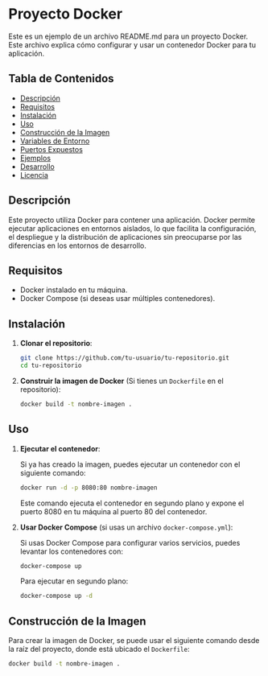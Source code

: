 # Proyecto Docker

Este es un ejemplo de un archivo README.md para un proyecto Docker. Este archivo explica cómo configurar y usar un contenedor Docker para tu aplicación.

## Tabla de Contenidos

- [Descripción](#descripción)
- [Requisitos](#requisitos)
- [Instalación](#instalación)
- [Uso](#uso)
- [Construcción de la Imagen](#construcción-de-la-imagen)
- [Variables de Entorno](#variables-de-entorno)
- [Puertos Expuestos](#puertos-expuestos)
- [Ejemplos](#ejemplos)
- [Desarrollo](#desarrollo)
- [Licencia](#licencia)

## Descripción

Este proyecto utiliza Docker para contener una aplicación. Docker permite ejecutar aplicaciones en entornos aislados, lo que facilita la configuración, el despliegue y la distribución de aplicaciones sin preocuparse por las diferencias en los entornos de desarrollo.

## Requisitos

- Docker instalado en tu máquina.
- Docker Compose (si deseas usar múltiples contenedores).

## Instalación

1. **Clonar el repositorio**:

    ```bash
    git clone https://github.com/tu-usuario/tu-repositorio.git
    cd tu-repositorio
    ```

2. **Construir la imagen de Docker** (Si tienes un `Dockerfile` en el repositorio):

    ```bash
    docker build -t nombre-imagen .
    ```

## Uso

1. **Ejecutar el contenedor**:

    Si ya has creado la imagen, puedes ejecutar un contenedor con el siguiente comando:

    ```bash
    docker run -d -p 8080:80 nombre-imagen
    ```

    Este comando ejecuta el contenedor en segundo plano y expone el puerto 8080 en tu máquina al puerto 80 del contenedor.

2. **Usar Docker Compose** (si usas un archivo `docker-compose.yml`):

    Si usas Docker Compose para configurar varios servicios, puedes levantar los contenedores con:

    ```bash
    docker-compose up
    ```

    Para ejecutar en segundo plano:

    ```bash
    docker-compose up -d
    ```

## Construcción de la Imagen

Para crear la imagen de Docker, se puede usar el siguiente comando desde la raíz del proyecto, donde está ubicado el `Dockerfile`:

```bash
docker build -t nombre-imagen .
